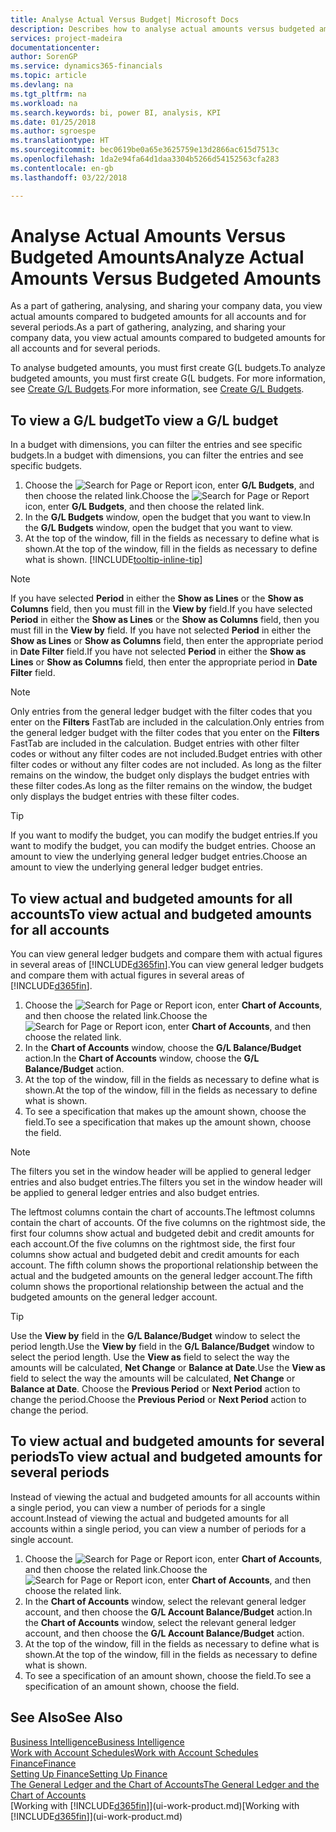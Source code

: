```yaml
---
title: Analyse Actual Versus Budget| Microsoft Docs
description: Describes how to analyse actual amounts versus budgeted amounts.
services: project-madeira
documentationcenter: 
author: SorenGP
ms.service: dynamics365-financials
ms.topic: article
ms.devlang: na
ms.tgt_pltfrm: na
ms.workload: na
ms.search.keywords: bi, power BI, analysis, KPI
ms.date: 01/25/2018
ms.author: sgroespe
ms.translationtype: HT
ms.sourcegitcommit: bec0619be0a65e3625759e13d2866ac615d7513c
ms.openlocfilehash: 1da2e94fa64d1daa3304b5266d54152563cfa283
ms.contentlocale: en-gb
ms.lasthandoff: 03/22/2018

---
```

# <a name="analyze-actual-amounts-versus-budgeted-amounts"></a><span data-ttu-id="00c53-103">Analyse Actual Amounts Versus Budgeted Amounts</span><span class="sxs-lookup"><span data-stu-id="00c53-103">Analyze Actual Amounts Versus Budgeted Amounts</span></span>
<span data-ttu-id="00c53-104">As a part of gathering, analysing, and sharing your company data, you view actual amounts compared to budgeted amounts for all accounts and for several periods.</span><span class="sxs-lookup"><span data-stu-id="00c53-104">As a part of gathering, analyzing, and sharing your company data, you view actual amounts compared to budgeted amounts for all accounts and for several periods.</span></span>

<span data-ttu-id="00c53-105">To analyse budgeted amounts, you must first create G(L budgets.</span><span class="sxs-lookup"><span data-stu-id="00c53-105">To analyze budgeted amounts, you must first create G(L budgets.</span></span> <span data-ttu-id="00c53-106">For more information, see [Create G/L Budgets](finance-how-create-budgets.md).</span><span class="sxs-lookup"><span data-stu-id="00c53-106">For more information, see [Create G/L Budgets](finance-how-create-budgets.md).</span></span>

## <a name="to-view-a-gl-budget"></a><span data-ttu-id="00c53-107">To view a G/L budget</span><span class="sxs-lookup"><span data-stu-id="00c53-107">To view a G/L budget</span></span>
<span data-ttu-id="00c53-108">In a budget with dimensions, you can filter the entries and see specific budgets.</span><span class="sxs-lookup"><span data-stu-id="00c53-108">In a budget with dimensions, you can filter the entries and see specific budgets.</span></span>

1. <span data-ttu-id="00c53-109">Choose the ![Search for Page or Report](media/ui-search/search_small.png "Search for Page or Report icon") icon, enter **G/L Budgets**, and then choose the related link.</span><span class="sxs-lookup"><span data-stu-id="00c53-109">Choose the ![Search for Page or Report](media/ui-search/search_small.png "Search for Page or Report icon") icon, enter **G/L Budgets**, and then choose the related link.</span></span>
2. <span data-ttu-id="00c53-110">In the **G/L Budgets** window, open the budget that you want to view.</span><span class="sxs-lookup"><span data-stu-id="00c53-110">In the **G/L Budgets** window, open the budget that you want to view.</span></span>  
3. <span data-ttu-id="00c53-111">At the top of the window, fill in the fields as necessary to define what is shown.</span><span class="sxs-lookup"><span data-stu-id="00c53-111">At the top of the window, fill in the fields as necessary to define what is shown.</span></span> [!INCLUDE[tooltip-inline-tip](includes/tooltip-inline-tip_md.md)]

> [!NOTE]  
>   <span data-ttu-id="00c53-112">If you have selected **Period** in either the **Show as Lines** or the **Show as Columns** field, then you must fill in the **View by** field.</span><span class="sxs-lookup"><span data-stu-id="00c53-112">If you have selected **Period** in either the **Show as Lines** or the **Show as Columns** field, then you must fill in the **View by** field.</span></span> <span data-ttu-id="00c53-113">If you have not selected **Period** in either the **Show as Lines** or **Show as Columns** field, then enter the appropriate period in **Date Filter** field.</span><span class="sxs-lookup"><span data-stu-id="00c53-113">If you have not selected **Period** in either the **Show as Lines** or **Show as Columns** field, then enter the appropriate period in **Date Filter** field.</span></span>  

> [!NOTE]  
>   <span data-ttu-id="00c53-114">Only entries from the general ledger budget with the filter codes that you enter on the **Filters** FastTab are included in the calculation.</span><span class="sxs-lookup"><span data-stu-id="00c53-114">Only entries from the general ledger budget with the filter codes that you enter on the **Filters** FastTab are included in the calculation.</span></span> <span data-ttu-id="00c53-115">Budget entries with other filter codes or without any filter codes are not included.</span><span class="sxs-lookup"><span data-stu-id="00c53-115">Budget entries with other filter codes or without any filter codes are not included.</span></span> <span data-ttu-id="00c53-116">As long as the filter remains on the window, the budget only displays the budget entries with these filter codes.</span><span class="sxs-lookup"><span data-stu-id="00c53-116">As long as the filter remains on the window, the budget only displays the budget entries with these filter codes.</span></span>  

> [!TIP]  
>   <span data-ttu-id="00c53-117">If you want to modify the budget, you can modify the budget entries.</span><span class="sxs-lookup"><span data-stu-id="00c53-117">If you want to modify the budget, you can modify the budget entries.</span></span> <span data-ttu-id="00c53-118">Choose an amount to view the underlying general ledger budget entries.</span><span class="sxs-lookup"><span data-stu-id="00c53-118">Choose an amount to view the underlying general ledger budget entries.</span></span>

## <a name="to-view-actual-and-budgeted-amounts-for-all-accounts"></a><span data-ttu-id="00c53-119">To view actual and budgeted amounts for all accounts</span><span class="sxs-lookup"><span data-stu-id="00c53-119">To view actual and budgeted amounts for all accounts</span></span>  
<span data-ttu-id="00c53-120">You can view general ledger budgets and compare them with actual figures in several areas of [!INCLUDE[d365fin](includes/d365fin_md.md)].</span><span class="sxs-lookup"><span data-stu-id="00c53-120">You can view general ledger budgets and compare them with actual figures in several areas of [!INCLUDE[d365fin](includes/d365fin_md.md)].</span></span>

1. <span data-ttu-id="00c53-121">Choose the ![Search for Page or Report](media/ui-search/search_small.png "Search for Page or Report icon") icon, enter **Chart of Accounts**, and then choose the related link.</span><span class="sxs-lookup"><span data-stu-id="00c53-121">Choose the ![Search for Page or Report](media/ui-search/search_small.png "Search for Page or Report icon") icon, enter **Chart of Accounts**, and then choose the related link.</span></span>  
2. <span data-ttu-id="00c53-122">In the **Chart of Accounts** window, choose the **G/L Balance/Budget** action.</span><span class="sxs-lookup"><span data-stu-id="00c53-122">In the **Chart of Accounts** window, choose the **G/L Balance/Budget** action.</span></span>
3. <span data-ttu-id="00c53-123">At the top of the window, fill in the fields as necessary to define what is shown.</span><span class="sxs-lookup"><span data-stu-id="00c53-123">At the top of the window, fill in the fields as necessary to define what is shown.</span></span>  
4. <span data-ttu-id="00c53-124">To see a specification that makes up the amount shown, choose the field.</span><span class="sxs-lookup"><span data-stu-id="00c53-124">To see a specification that makes up the amount shown, choose the field.</span></span>  

> [!NOTE]  
>   <span data-ttu-id="00c53-125">The filters you set in the window header will be applied to general ledger entries and also budget entries.</span><span class="sxs-lookup"><span data-stu-id="00c53-125">The filters you set in the window header will be applied to general ledger entries and also budget entries.</span></span>

<span data-ttu-id="00c53-126">The leftmost columns contain the chart of accounts.</span><span class="sxs-lookup"><span data-stu-id="00c53-126">The leftmost columns contain the chart of accounts.</span></span> <span data-ttu-id="00c53-127">Of the five columns on the rightmost side, the first four columns show actual and budgeted debit and credit amounts for each account.</span><span class="sxs-lookup"><span data-stu-id="00c53-127">Of the five columns on the rightmost side, the first four columns show actual and budgeted debit and credit amounts for each account.</span></span> <span data-ttu-id="00c53-128">The fifth column shows the proportional relationship between the actual and the budgeted amounts on the general ledger account.</span><span class="sxs-lookup"><span data-stu-id="00c53-128">The fifth column shows the proportional relationship between the actual and the budgeted amounts on the general ledger account.</span></span>  

> [!TIP]  
>   <span data-ttu-id="00c53-129">Use the **View by** field in the **G/L Balance/Budget** window to select the period length.</span><span class="sxs-lookup"><span data-stu-id="00c53-129">Use the **View by** field in the **G/L Balance/Budget** window to select the period length.</span></span> <span data-ttu-id="00c53-130">Use the **View as** field to select the way the amounts will be calculated, **Net Change** or **Balance at Date**.</span><span class="sxs-lookup"><span data-stu-id="00c53-130">Use the **View as** field to select the way the amounts will be calculated, **Net Change** or **Balance at Date**.</span></span> <span data-ttu-id="00c53-131">Choose the **Previous Period** or **Next Period** action to change the period.</span><span class="sxs-lookup"><span data-stu-id="00c53-131">Choose the **Previous Period** or **Next Period** action to change the period.</span></span>  

## <a name="to-view-actual-and-budgeted-amounts-for-several-periods"></a><span data-ttu-id="00c53-132">To view actual and budgeted amounts for several periods</span><span class="sxs-lookup"><span data-stu-id="00c53-132">To view actual and budgeted amounts for several periods</span></span>  
<span data-ttu-id="00c53-133">Instead of viewing the actual and budgeted amounts for all accounts within a single period, you can view a number of periods for a single account.</span><span class="sxs-lookup"><span data-stu-id="00c53-133">Instead of viewing the actual and budgeted amounts for all accounts within a single period, you can view a number of periods for a single account.</span></span>  

1. <span data-ttu-id="00c53-134">Choose the ![Search for Page or Report](media/ui-search/search_small.png "Search for Page or Report icon") icon, enter **Chart of Accounts**, and then choose the related link.</span><span class="sxs-lookup"><span data-stu-id="00c53-134">Choose the ![Search for Page or Report](media/ui-search/search_small.png "Search for Page or Report icon") icon, enter **Chart of Accounts**, and then choose the related link.</span></span>  
2. <span data-ttu-id="00c53-135">In the **Chart of Accounts** window, select the relevant general ledger account, and then choose the **G/L Account Balance/Budget** action.</span><span class="sxs-lookup"><span data-stu-id="00c53-135">In the **Chart of Accounts** window, select the relevant general ledger account, and then choose the **G/L Account Balance/Budget** action.</span></span>  
3. <span data-ttu-id="00c53-136">At the top of the window, fill in the fields as necessary to define what is shown.</span><span class="sxs-lookup"><span data-stu-id="00c53-136">At the top of the window, fill in the fields as necessary to define what is shown.</span></span>   
4. <span data-ttu-id="00c53-137">To see a specification of an amount shown, choose the field.</span><span class="sxs-lookup"><span data-stu-id="00c53-137">To see a specification of an amount shown, choose the field.</span></span>  

## <a name="see-also"></a><span data-ttu-id="00c53-138">See Also</span><span class="sxs-lookup"><span data-stu-id="00c53-138">See Also</span></span>
[<span data-ttu-id="00c53-139">Business Intelligence</span><span class="sxs-lookup"><span data-stu-id="00c53-139">Business Intelligence</span></span>](bi.md)  
[<span data-ttu-id="00c53-140">Work with Account Schedules</span><span class="sxs-lookup"><span data-stu-id="00c53-140">Work with Account Schedules</span></span>](bi-how-work-account-schedule.md)  
[<span data-ttu-id="00c53-141">Finance</span><span class="sxs-lookup"><span data-stu-id="00c53-141">Finance</span></span>](finance.md)  
[<span data-ttu-id="00c53-142">Setting Up Finance</span><span class="sxs-lookup"><span data-stu-id="00c53-142">Setting Up Finance</span></span>](finance-setup-finance.md)  
[<span data-ttu-id="00c53-143">The General Ledger and the Chart of Accounts</span><span class="sxs-lookup"><span data-stu-id="00c53-143">The General Ledger and the Chart of Accounts</span></span>](finance-general-ledger.md)  
<span data-ttu-id="00c53-144">[Working with [!INCLUDE[d365fin](includes/d365fin_md.md)]](ui-work-product.md)</span><span class="sxs-lookup"><span data-stu-id="00c53-144">[Working with [!INCLUDE[d365fin](includes/d365fin_md.md)]](ui-work-product.md)</span></span>  

